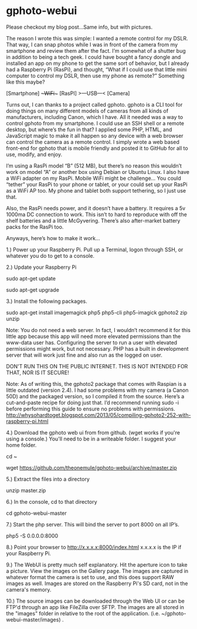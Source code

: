 gphoto-webui
============

Please checkout my blog post...Same info, but with pictures.

The reason I wrote this was simple: I wanted a remote control for my DSLR. That way, I can snap photos while I was in front of the camera from my smartphone and review them after the fact. I’m somewhat of a shutter bug in addition to being a tech geek. I could have bought a fancy dongle and installed an app on my phone to get the same sort of behavior, but I already had a Raspberry Pi (RasPi), and thought, “What if I could use that little mini computer to control my DSLR, then use my phone as remote?” Something like this maybe?

[Smartphone] ~~~WiFi~~~ [RasPI] >—USB—< [Camera]

Turns out, I can thanks to a project called gphoto. gphoto is a CLI tool for doing things on many different models of cameras from all kinds of manufacturers, including Canon, which I have. All it needed was a way to control gphoto from my smartphone. I could use an SSH shell or a remote desktop, but where’s the fun in that? I applied some PHP, HTML, and JavaScript magic to make it all happen so any device with a web browser can control the camera as a remote control. I simply wrote a web based front-end for gphoto that is mobile friendly and posted it to GitHub for all to use, modify, and enjoy.

I’m using a RasPi model “B” (512 MB), but there’s no reason this wouldn’t work on model “A” or another box using Debian or Ubuntu Linux. I also have a WiFi adapter on my RasPi. Mobile WiFi might be challenge… You could “tether” your RasPi to your phone or tablet, or your could set up your RasPi as a WiFi AP too. My phone and tablet both support tethering, so I just use that.

Also, the RasPi needs power, and it doesn’t have a battery. It requires a 5v 1000ma DC connection to work. This isn’t to hard to reproduce with off the shelf batteries and a little McGyvering. There’s also after-market battery packs for the RasPi too.

Anyways, here’s how to make it work…

1.) Power up your Raspberry Pi. Pull up a Terminal, logon through SSH, or whatever you do to get to a console.

2.) Update your Raspberry Pi

sudo apt-get update

sudo apt-get upgrade

3.) Install the following packages.

sudo apt-get install imagemagick php5 php5-cli php5-imagick gphoto2 zip unzip

Note: You do not need a web server. In fact, I wouldn’t recommend it for this little app because this app will need more elevated permissions than the www-data user has. Configuring the server to run a user with elevated permissions might work, but not necessary. PHP has a built in development server that will work just fine and also run as the logged on user. 

DON'T RUN THIS ON THE PUBLIC INTERNET. THIS IS NOT INTENDED FOR THAT, NOR IS IT SECURE! 

Note: As of writing this, the gphoto2 package that comes with Raspian is a little outdated (version 2.4). I had some problems with my camera (a Canon 50D) and the packaged version, so I compiled it from the source. Here’s a cut-and-paste recipe for doing just that. I’d recommend running sudo -i before performing this guide to ensure no problems with permissions. http://whysohardtoget.blogspot.com/2013/05/compiling-gphoto2-252-with-raspberry-pi.html

4.) Download the gphoto web ui from from github. (wget works if you're using a console.) You'll need to be in a writeable folder. I suggest your home folder.

cd ~

wget https://github.com/theonemule/gphoto-webui/archive/master.zip

5.) Extract the files into a directory

unzip master.zip

6.) In the console, cd to that directory

cd gphoto-webui-master

7.) Start the php server. This will bind the server to port 8000 on all IP’s.

php5 -S 0.0.0.0:8000

8.) Point your browser to http://x.x.x.x:8000/index.html x.x.x.x is the IP if your Raspberry Pi.

9.) The WebUI is pretty much self explanatory. Hit the aperture icon to take a picture. View the images on the Gallery page. The images are captured in whatever format the camera is set to use, and this does support RAW images as well. Images are stored on the Raspberry Pi's SD card, not in the camera's memory.

10.) The source images can be downloaded through the Web UI or can be FTP'd through an app like FileZilla over SFTP. The images are all stored in the "images" folder in relative to the root of the application. (i.e. ~/gphoto-webui-master/images) .
